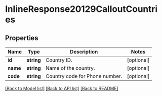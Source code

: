# InlineResponse20129CalloutCountries

## Properties
Name | Type | Description | Notes
------------ | ------------- | ------------- | -------------
**id** | **string** | Country ID. | [optional] 
**name** | **string** | Name of the country. | [optional] 
**code** | **string** | Country code for Phone number. | [optional] 

[[Back to Model list]](../README.md#documentation-for-models) [[Back to API list]](../README.md#documentation-for-api-endpoints) [[Back to README]](../README.md)


